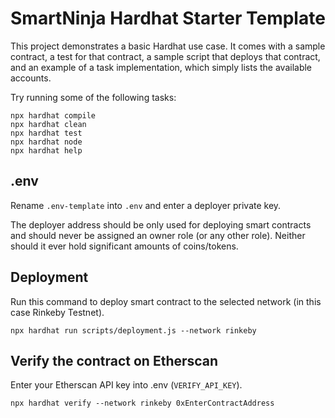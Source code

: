 # SmartNinja Hardhat Starter Template

This project demonstrates a basic Hardhat use case. It comes with a sample contract, a test for that contract, a sample script that deploys that contract, and an example of a task implementation, which simply lists the available accounts.

Try running some of the following tasks:

```shell
npx hardhat compile
npx hardhat clean
npx hardhat test
npx hardhat node
npx hardhat help
```

## .env

Rename `.env-template` into `.env` and enter a deployer private key. 

The deployer address should be only used for deploying smart contracts and should never be assigned an owner role (or any other role). Neither should it ever hold significant amounts of coins/tokens.

## Deployment

Run this command to deploy smart contract to the selected network (in this case Rinkeby Testnet).

```
npx hardhat run scripts/deployment.js --network rinkeby
```

## Verify the contract on Etherscan

Enter your Etherscan API key into .env (`VERIFY_API_KEY`).

```
npx hardhat verify --network rinkeby 0xEnterContractAddress
```
